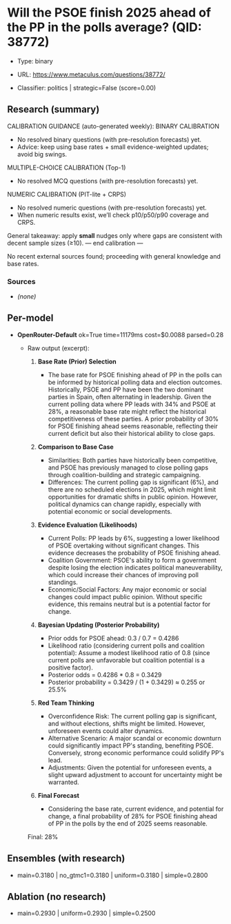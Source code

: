 # Will the PSOE finish 2025 ahead of the PP in the polls average? (QID: 38772)

- Type: binary

- URL: https://www.metaculus.com/questions/38772/

- Classifier: politics | strategic=False (score=0.00)

## Research (summary)

CALIBRATION GUIDANCE (auto-generated weekly):
BINARY CALIBRATION
- No resolved binary questions (with pre-resolution forecasts) yet.
- Advice: keep using base rates + small evidence-weighted updates; avoid big swings.

MULTIPLE-CHOICE CALIBRATION (Top-1)
- No resolved MCQ questions (with pre-resolution forecasts) yet.

NUMERIC CALIBRATION (PIT-lite + CRPS)
- No resolved numeric questions (with pre-resolution forecasts) yet.
- When numeric results exist, we’ll check p10/p50/p90 coverage and CRPS.

General takeaway: apply **small** nudges only where gaps are consistent with decent sample sizes (≥10).
— end calibration —

No recent external sources found; proceeding with general knowledge and base rates.

### Sources
- *(none)*

## Per-model

- **OpenRouter-Default** ok=True time=11179ms cost=$0.0088 parsed=0.28

  - Raw output (excerpt):

    1. **Base Rate (Prior) Selection**
       - The base rate for PSOE finishing ahead of PP in the polls can be informed by historical polling data and election outcomes. Historically, PSOE and PP have been the two dominant parties in Spain, often alternating in leadership. Given the current polling data where PP leads with 34% and PSOE at 28%, a reasonable base rate might reflect the historical competitiveness of these parties. A prior probability of 30% for PSOE finishing ahead seems reasonable, reflecting their current deficit but also their historical ability to close gaps.
    
    2. **Comparison to Base Case**
       - Similarities: Both parties have historically been competitive, and PSOE has previously managed to close polling gaps through coalition-building and strategic campaigning.
       - Differences: The current polling gap is significant (6%), and there are no scheduled elections in 2025, which might limit opportunities for dramatic shifts in public opinion. However, political dynamics can change rapidly, especially with potential economic or social developments.
    
    3. **Evidence Evaluation (Likelihoods)**
       - Current Polls: PP leads by 6%, suggesting a lower likelihood of PSOE overtaking without significant changes. This evidence decreases the probability of PSOE finishing ahead.
       - Coalition Government: PSOE's ability to form a government despite losing the election indicates political maneuverability, which could increase their chances of improving poll standings.
       - Economic/Social Factors: Any major economic or social changes could impact public opinion. Without specific evidence, this remains neutral but is a potential factor for change.
    
    4. **Bayesian Updating (Posterior Probability)**
       - Prior odds for PSOE ahead: 0.3 / 0.7 = 0.4286
       - Likelihood ratio (considering current polls and coalition potential): Assume a modest likelihood ratio of 0.8 (since current polls are unfavorable but coalition potential is a positive factor).
       - Posterior odds = 0.4286 * 0.8 = 0.3429
       - Posterior probability = 0.3429 / (1 + 0.3429) ≈ 0.255 or 25.5%
    
    5. **Red Team Thinking**
       - Overconfidence Risk: The current polling gap is significant, and without elections, shifts might be limited. However, unforeseen events could alter dynamics.
       - Alternative Scenario: A major scandal or economic downturn could significantly impact PP's standing, benefiting PSOE. Conversely, strong economic performance could solidify PP's lead.
       - Adjustments: Given the potential for unforeseen events, a slight upward adjustment to account for uncertainty might be warranted.
    
    6. **Final Forecast**
       - Considering the base rate, current evidence, and potential for change, a final probability of 28% for PSOE finishing ahead of PP in the polls by the end of 2025 seems reasonable.
    
    Final: 28%

## Ensembles (with research)

- main=0.3180 | no_gtmc1=0.3180 | uniform=0.3180 | simple=0.2800

## Ablation (no research)

- main=0.2930 | uniform=0.2930 | simple=0.2500
